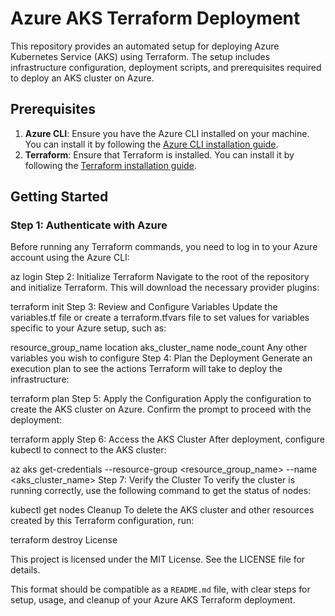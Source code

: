 # Azure AKS Terraform Deployment

This repository provides an automated setup for deploying Azure Kubernetes Service (AKS) using Terraform. The setup includes infrastructure configuration, deployment scripts, and prerequisites required to deploy an AKS cluster on Azure.

## Prerequisites

1. **Azure CLI**: Ensure you have the Azure CLI installed on your machine. You can install it by following the [Azure CLI installation guide](https://learn.microsoft.com/en-us/cli/azure/install-azure-cli).
2. **Terraform**: Ensure that Terraform is installed. You can install it by following the [Terraform installation guide](https://developer.hashicorp.com/terraform/tutorials/aws-get-started/install-cli).

## Getting Started

### Step 1: Authenticate with Azure

Before running any Terraform commands, you need to log in to your Azure account using the Azure CLI:


az login
Step 2: Initialize Terraform
Navigate to the root of the repository and initialize Terraform. This will download the necessary provider plugins:

terraform init
Step 3: Review and Configure Variables
Update the variables.tf file or create a terraform.tfvars file to set values for variables specific to your Azure setup, such as:

resource_group_name
location
aks_cluster_name
node_count
Any other variables you wish to configure
Step 4: Plan the Deployment
Generate an execution plan to see the actions Terraform will take to deploy the infrastructure:

terraform plan
Step 5: Apply the Configuration
Apply the configuration to create the AKS cluster on Azure. Confirm the prompt to proceed with the deployment:

terraform apply
Step 6: Access the AKS Cluster
After deployment, configure kubectl to connect to the AKS cluster:

az aks get-credentials --resource-group <resource_group_name> --name <aks_cluster_name>
Step 7: Verify the Cluster
To verify the cluster is running correctly, use the following command to get the status of nodes:

kubectl get nodes
Cleanup
To delete the AKS cluster and other resources created by this Terraform configuration, run:

terraform destroy
License

This project is licensed under the MIT License. See the LICENSE file for details.


This format should be compatible as a `README.md` file, with clear steps for setup, usage, and cleanup of your Azure AKS Terraform deployment.
